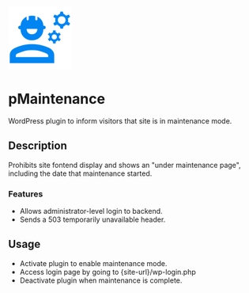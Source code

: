
![project logo](./assets/icon-128x128.png)

# pMaintenance
WordPress plugin to inform visitors that site is in maintenance mode.

## Description
Prohibits site fontend display and shows an "under maintenance page", including the date that maintenance started.

### Features
* Allows administrator-level login to backend.
* Sends a 503 temporarily unavailable header.

## Usage
* Activate plugin to enable maintenance mode.
* Access login page by going to {site-url}/wp-login.php
* Deactivate plugin when maintenance is complete.

